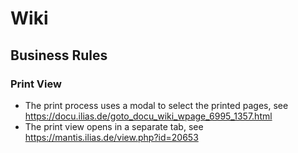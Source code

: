 # Wiki

## Business Rules

### Print View

- The print process uses a modal to select the printed pages, see https://docu.ilias.de/goto_docu_wiki_wpage_6995_1357.html
- The print view opens in a separate tab, see https://mantis.ilias.de/view.php?id=20653